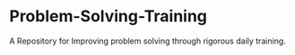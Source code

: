 # Problem-Solving-Training
A Repository for Improving problem solving through rigorous daily training.

